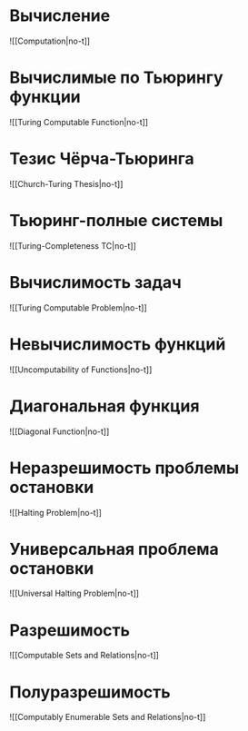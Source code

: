 # Вычисление

![[Computation|no-t]]

# Вычислимые по Тьюрингу функции

![[Turing Computable Function|no-t]]

# Тезис Чёрча-Тьюринга

![[Church-Turing Thesis|no-t]]

# Тьюринг-полные системы

![[Turing-Completeness TC|no-t]]

# Вычислимость задач

![[Turing Computable Problem|no-t]]


# Невычислимость функций

![[Uncomputability of Functions|no-t]]


# Диагональная функция

![[Diagonal Function|no-t]]

# Неразрешимость проблемы остановки

![[Halting Problem|no-t]]

# Универсальная проблема остановки

![[Universal Halting Problem|no-t]]


# Разрешимость

![[Computable Sets and Relations|no-t]]

# Полуразрешимость

![[Computably Enumerable Sets and Relations|no-t]]





